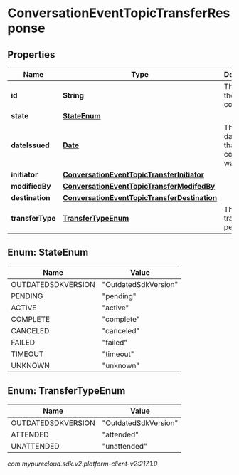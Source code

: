 # ConversationEventTopicTransferResponse


## Properties

| Name | Type | Description | Notes |
| ------------ | ------------- | ------------- | ------------- |
| **id** | **String** | The id of the command. |  [optional] |
| **state** | [**StateEnum**](#Enum--StateEnum) |  |  [optional] |
| **dateIssued** | [**Date**](Date) | The date/time that this command was issued. |  [optional] |
| **initiator** | [**ConversationEventTopicTransferInitiator**](ConversationEventTopicTransferInitiator) |  |  [optional] |
| **modifiedBy** | [**ConversationEventTopicTransferModifedBy**](ConversationEventTopicTransferModifedBy) |  |  [optional] |
| **destination** | [**ConversationEventTopicTransferDestination**](ConversationEventTopicTransferDestination) |  |  [optional] |
| **transferType** | [**TransferTypeEnum**](#Enum--TransferTypeEnum) | The type of transfer to perform. |  [optional] |


## Enum: StateEnum

| Name | Value |
| ---- | ----- |
| OUTDATEDSDKVERSION | &quot;OutdatedSdkVersion&quot; | 
| PENDING | &quot;pending&quot; | 
| ACTIVE | &quot;active&quot; | 
| COMPLETE | &quot;complete&quot; | 
| CANCELED | &quot;canceled&quot; | 
| FAILED | &quot;failed&quot; | 
| TIMEOUT | &quot;timeout&quot; | 
| UNKNOWN | &quot;unknown&quot; | 


## Enum: TransferTypeEnum

| Name | Value |
| ---- | ----- |
| OUTDATEDSDKVERSION | &quot;OutdatedSdkVersion&quot; | 
| ATTENDED | &quot;attended&quot; | 
| UNATTENDED | &quot;unattended&quot; | 




_com.mypurecloud.sdk.v2:platform-client-v2:217.1.0_
